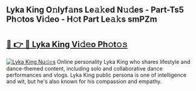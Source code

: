 ## Lyka King O𝚗lyf𝚊ns Le𝚊𝚔ed N𝚞𝚍es - Part-Ts5 Ph𝚘tos Vi𝚍eo - H𝚘t Part Le𝚊𝚔s smPZm

# <h2><a href="http://hf8gqt.feru.top/?c=Lyka+King">🔗 👉 🔴 Lyka King Vi𝚍𝚎o Ph𝚘t𝚘𝚜</a></h2>

[![Lyka King Nu𝚍𝚎s](https://i.imgur.com/0TWrTi3.gif)](http://hf8gqt.feru.top/?c=Lyka+King)
Online personality Lyka King who shares lifestyle and dance-themed content, including solo and collaborative dance performances and vlogs. Lyka King public persona is one of intelligence and wit, but he's also known for his compassion and empathy. 

